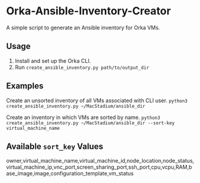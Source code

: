 # Orka-Ansible-Inventory-Creator

A simple script to generate an Ansible inventory for Orka VMs. 

## Usage

1. Install and set up the Orka CLI.
1. Run `create_ansible_inventory.py path/to/output_dir`

## Examples

Create an unsorted inventory of all VMs associated with CLI user.
`python3 create_ansible_inventory.py ~/MacStadium/ansible_dir`

Create an inventory in which VMs are sorted by name. 
`python3 create_ansible_inventory.py ~/MacStadium/ansible_dir --sort-key virtual_machine_name`

## Available `sort_key` Values

owner,virtual_machine_name,virtual_machine_id,node_location,node_status,virtual_machine_ip,vnc_port,screen_sharing_port,ssh_port,cpu,vcpu,RAM,base_image,image,configuration_template,vm_status 